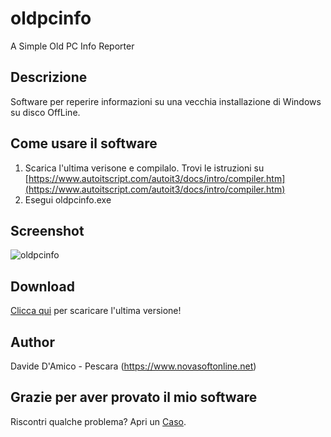 # oldpcinfo
A Simple Old PC Info Reporter

## Descrizione
Software per reperire informazioni su una vecchia installazione di Windows su disco OffLine.

## Come usare il software
1. Scarica l'ultima verisone e compilalo. Trovi le istruzioni su [https://www.autoitscript.com/autoit3/docs/intro/compiler.htm](https://www.autoitscript.com/autoit3/docs/intro/compiler.htm)
2. Esegui oldpcinfo.exe

## Screenshot
![oldpcinfo](screenshot.jpg)

## Download
[Clicca qui](https://github.com/davide-damico/oldpcinfo/releases/latest) per scaricare l'ultima versione!

## Author
Davide D'Amico - Pescara (https://www.novasoftonline.net)

## Grazie per aver provato il mio software
Riscontri qualche problema? Apri un [Caso](https://github.com/davide-damico/oldpcinfo/issues).  

